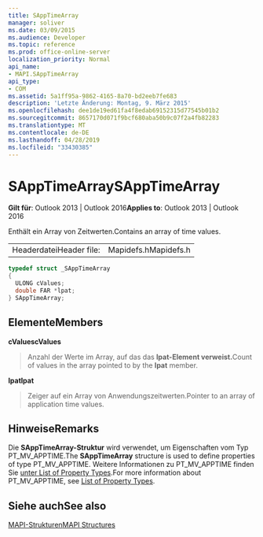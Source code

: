 ```yaml
---
title: SAppTimeArray
manager: soliver
ms.date: 03/09/2015
ms.audience: Developer
ms.topic: reference
ms.prod: office-online-server
localization_priority: Normal
api_name:
- MAPI.SAppTimeArray
api_type:
- COM
ms.assetid: 5a1ff95a-9862-4165-8a70-bd2eeb7fe683
description: 'Letzte Änderung: Montag, 9. März 2015'
ms.openlocfilehash: dee1de19ed61fa4f8edab69152315d77545b01b2
ms.sourcegitcommit: 8657170d071f9bcf680aba50b9c07f2a4fb82283
ms.translationtype: MT
ms.contentlocale: de-DE
ms.lasthandoff: 04/28/2019
ms.locfileid: "33430385"
---
```

# <a name="sapptimearray"></a><span data-ttu-id="df753-103">SAppTimeArray</span><span class="sxs-lookup"><span data-stu-id="df753-103">SAppTimeArray</span></span>

  
  
<span data-ttu-id="df753-104">**Gilt für**: Outlook 2013 | Outlook 2016</span><span class="sxs-lookup"><span data-stu-id="df753-104">**Applies to**: Outlook 2013 | Outlook 2016</span></span> 
  
<span data-ttu-id="df753-105">Enthält ein Array von Zeitwerten.</span><span class="sxs-lookup"><span data-stu-id="df753-105">Contains an array of time values.</span></span>
  
|||
|:-----|:-----|
|<span data-ttu-id="df753-106">Headerdatei</span><span class="sxs-lookup"><span data-stu-id="df753-106">Header file:</span></span>  <br/> |<span data-ttu-id="df753-107">Mapidefs.h</span><span class="sxs-lookup"><span data-stu-id="df753-107">Mapidefs.h</span></span>  <br/> |
   
```cpp
typedef struct _SAppTimeArray
{
  ULONG cValues;
  double FAR *lpat;
} SAppTimeArray;

```

## <a name="members"></a><span data-ttu-id="df753-108">Elemente</span><span class="sxs-lookup"><span data-stu-id="df753-108">Members</span></span>

 <span data-ttu-id="df753-109">**cValues**</span><span class="sxs-lookup"><span data-stu-id="df753-109">**cValues**</span></span>
  
> <span data-ttu-id="df753-110">Anzahl der Werte im Array, auf das das **lpat-Element verweist.**</span><span class="sxs-lookup"><span data-stu-id="df753-110">Count of values in the array pointed to by the **lpat** member.</span></span> 
    
 <span data-ttu-id="df753-111">**lpat**</span><span class="sxs-lookup"><span data-stu-id="df753-111">**lpat**</span></span>
  
> <span data-ttu-id="df753-112">Zeiger auf ein Array von Anwendungszeitwerten.</span><span class="sxs-lookup"><span data-stu-id="df753-112">Pointer to an array of application time values.</span></span> 
    
## <a name="remarks"></a><span data-ttu-id="df753-113">Hinweise</span><span class="sxs-lookup"><span data-stu-id="df753-113">Remarks</span></span>

<span data-ttu-id="df753-114">Die **SAppTimeArray-Struktur** wird verwendet, um Eigenschaften vom Typ PT_MV_APPTIME.</span><span class="sxs-lookup"><span data-stu-id="df753-114">The **SAppTimeArray** structure is used to define properties of type PT_MV_APPTIME.</span></span> <span data-ttu-id="df753-115">Weitere Informationen zu PT_MV_APPTIME finden Sie [unter List of Property Types](property-types.md).</span><span class="sxs-lookup"><span data-stu-id="df753-115">For more information about PT_MV_APPTIME, see [List of Property Types](property-types.md).</span></span>
  
## <a name="see-also"></a><span data-ttu-id="df753-116">Siehe auch</span><span class="sxs-lookup"><span data-stu-id="df753-116">See also</span></span>



[<span data-ttu-id="df753-117">MAPI-Strukturen</span><span class="sxs-lookup"><span data-stu-id="df753-117">MAPI Structures</span></span>](mapi-structures.md)

